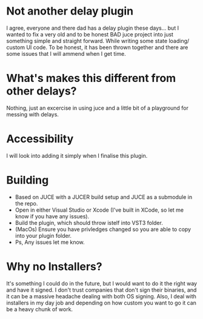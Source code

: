 # Not another delay plugin

I agree, everyone and there dad has a delay plugin these days... but I wanted to fix a very old and to be honest BAD juce project into just something simple and straight forward. While writing some state loading/ custom UI code. To be honest, it has been thrown together and there are some issues that I will ammend when I get time.

# What's makes this different from other delays?

Nothing, just an excercise in using juce and a little bit of a playground for messing with delays.

# Accessibility

I will look into adding it simply when I finalise this plugin.

# Building

- Based on JUCE with a JUCER build setup and JUCE as a submodule in the repo.
- Open in either Visual Studio or Xcode (I've built in XCode, so let me know if you have any issues).
- Build the plugin, which should throw istelf into VST3 folder.
- (MacOs) Ensure you have privledges changed so you are able to copy into your plugin folder.
- Ps, Any issues let me know.

# Why no Installers?

It's something I could do in the future, but I would want to do it the right way and have it signed. I don't trust companies that don't sign their binaries, and it can be a massive headache dealing with both OS signing. Also, I deal with installers in my day job and depending on how custom you want to go it can be a heavy chunk of work. 
